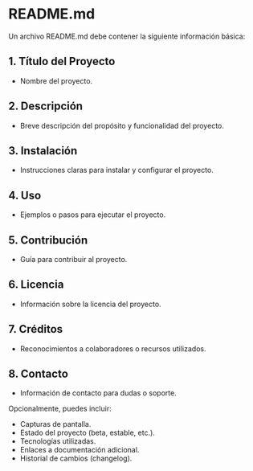 # README.md

Un archivo README.md debe contener la siguiente información básica:

## 1. Título del Proyecto
- Nombre del proyecto.

## 2. Descripción
- Breve descripción del propósito y funcionalidad del proyecto.

## 3. Instalación
- Instrucciones claras para instalar y configurar el proyecto.

## 4. Uso
- Ejemplos o pasos para ejecutar el proyecto.

## 5. Contribución
- Guía para contribuir al proyecto.

## 6. Licencia
- Información sobre la licencia del proyecto.

## 7. Créditos
- Reconocimientos a colaboradores o recursos utilizados.

## 8. Contacto
- Información de contacto para dudas o soporte.

Opcionalmente, puedes incluir:
- Capturas de pantalla.
- Estado del proyecto (beta, estable, etc.).
- Tecnologías utilizadas.
- Enlaces a documentación adicional.
- Historial de cambios (changelog).
